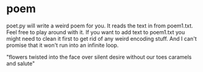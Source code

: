 # poem

poet.py will write a weird poem for you. It reads the text in from poem1.txt. Feel free to play around with it. If you want to add text to poem1.txt you might need to clean it first to get rid of any weird encoding stuff. And I can't promise that it won't run into an infinite loop.

"flowers twisted into the face over silent desire without our toes caramels and salute"
